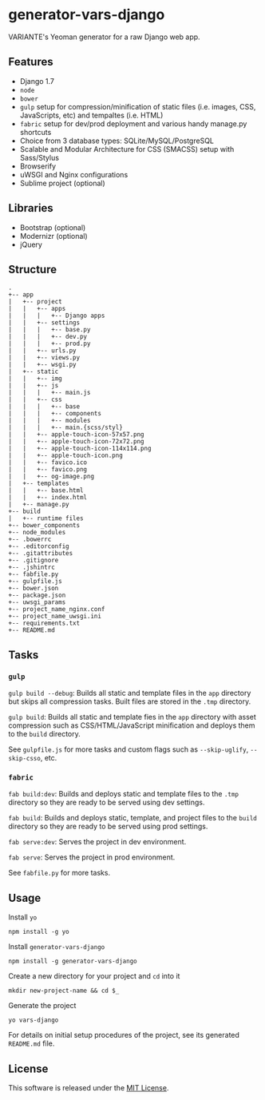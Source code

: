 # generator-vars-django

VARIANTE's Yeoman generator for a raw Django web app.

## Features

- Django 1.7
- ```node```
- ```bower```
- ```gulp``` setup for compression/minification of static files (i.e. images, CSS, JavaScripts, etc) and tempaltes (i.e. HTML)
- ```fabric``` setup for dev/prod deployment and various handy manage.py shortcuts
- Choice from 3 database types: SQLite/MySQL/PostgreSQL
- Scalable and Modular Architecture for CSS (SMACSS) setup with Sass/Stylus
- Browserify
- uWSGI and Nginx configurations
- Sublime project (optional)

## Libraries

- Bootstrap (optional)
- Modernizr (optional)
- jQuery

## Structure

```
.
+-- app
|   +-- project
|   |   +-- apps
|   |   |   +-- Django apps
|   |   +-- settings
|   |   |   +-- base.py
|   |   |   +-- dev.py
|   |   |   +-- prod.py
|   |   +-- urls.py
|   |   +-- views.py
|   |   +-- wsgi.py
|   +-- static
|   |   +-- img
|   |   +-- js
|   |   |   +-- main.js
|   |   +-- css
|   |   |   +-- base
|   |   |   +-- components
|   |   |   +-- modules
|   |   |   +-- main.{scss/styl}
|   |   +-- apple-touch-icon-57x57.png
|   |   +-- apple-touch-icon-72x72.png
|   |   +-- apple-touch-icon-114x114.png
|   |   +-- apple-touch-icon.png
|   |   +-- favico.ico
|   |   +-- favico.png
|   |   +-- og-image.png
|   +-- templates
|   |   +-- base.html
|   |   +-- index.html
|   +-- manage.py
+-- build
|   +-- runtime files
+-- bower_components
+-- node_modules
+-- .bowerrc
+-- .editorconfig
+-- .gitattributes
+-- .gitignore
+-- .jshintrc
+-- fabfile.py
+-- gulpfile.js
+-- bower.json
+-- package.json
+-- uwsgi_params
+-- project_name_nginx.conf
+-- project_name_uwsgi.ini
+-- requirements.txt
+-- README.md
```

## Tasks

### ```gulp```

```gulp build --debug```: Builds all static and template files in the ```app``` directory but skips all compression tasks. Built files are stored in the ```.tmp``` directory.

```gulp build```: Builds all static and template fies in the ```app``` directory with asset compression such as CSS/HTML/JavaScript minification and deploys them to the ```build``` directory.

See ```gulpfile.js``` for more tasks and custom flags such as ```--skip-uglify```, ```--skip-csso```, etc.

### ```fabric```

```fab build:dev```: Builds and deploys static and template files to the ```.tmp``` directory so they are ready to be served using dev settings.

```fab build```: Builds and deploys static, template, and project files to the ```build``` directory so they are ready to be served using prod settings.

```fab serve:dev```: Serves the project in dev environment.

```fab serve```: Serves the project in prod environment.

See ```fabfile.py``` for more tasks.

## Usage

Install ```yo```
```
npm install -g yo
```

Install ```generator-vars-django```
```
npm install -g generator-vars-django
```

Create a new directory for your project and ```cd``` into it
```
mkdir new-project-name && cd $_
```

Generate the project
```
yo vars-django
```

For details on initial setup procedures of the project, see its generated ```README.md``` file.

## License

This software is released under the [MIT License](http://opensource.org/licenses/MIT).
